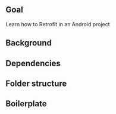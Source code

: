 ## Goal
Learn how to Retrofit in an Android project

## Background



## Dependencies

## Folder structure

## Boilerplate